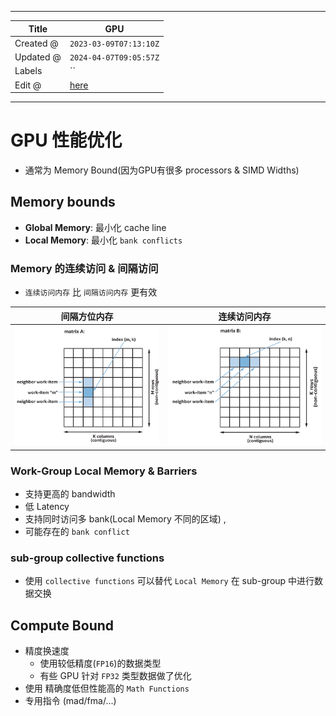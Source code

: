 -----

| Title     | GPU                                               |
| --------- | ------------------------------------------------- |
| Created @ | `2023-03-09T07:13:10Z`                            |
| Updated @ | `2024-04-07T09:05:57Z`                            |
| Labels    | \`\`                                              |
| Edit @    | [here](https://github.com/junxnone/opt/issues/46) |

-----

# GPU 性能优化

  - 通常为 Memory Bound(因为GPU有很多 processors & SIMD Widths)

## Memory bounds

  - **Global Memory**: 最小化 cache line
  - **Local Memory**: 最小化 `bank conflicts`

### Memory 的连续访问 & 间隔访问

  - `连续访问内存` 比 `间隔访问内存` 更有效

| 间隔方位内存                                                       | 连续访问内存                                                       |
| ------------------------------------------------------------ | ------------------------------------------------------------ |
| ![image](media/5f94ae6e2f78ceab1c6a9bd69b60dd3e1a5e88aa.png) | ![image](media/d77b773633f80fc69ce1834600413d4784c8dab0.png) |

### Work-Group Local Memory & Barriers

  - 支持更高的 bandwidth
  - 低 Latency
  - 支持同时访问多 bank(Local Memory 不同的区域) ,
  - 可能存在的 `bank conflict`

### sub-group collective functions

  - 使用 `collective functions` 可以替代 `Local Memory` 在 sub-group 中进行数据交换

## Compute Bound

  - 精度换速度
      - 使用较低精度(`FP16`)的数据类型
      - 有些 GPU 针对 `FP32` 类型数据做了优化
  - 使用 精确度低但性能高的 `Math Functions`
  - 专用指令 (mad/fma/...)
